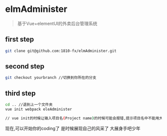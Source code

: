 # elmAdminister
> 基于Vue+elementUI的外卖后台管理系统
## first step
```bash
git clone git@github.com:1810-fx/elmAdminister.git
```
## second step
```bash
git checkout yourbranch //切换到你所在的分支
```
## third step
```bash
cd .. //退到上一个文件夹
vue init webpack eleAdminister

// vue init的时候让输入项目名(Project name)的时候可能会报错,提示项目名中不能用大写字母,改成小写(eleadminister)就可以了

```

现在,可以开始你的coding了
是时候展现自己的风采了
大展身手吧少年
